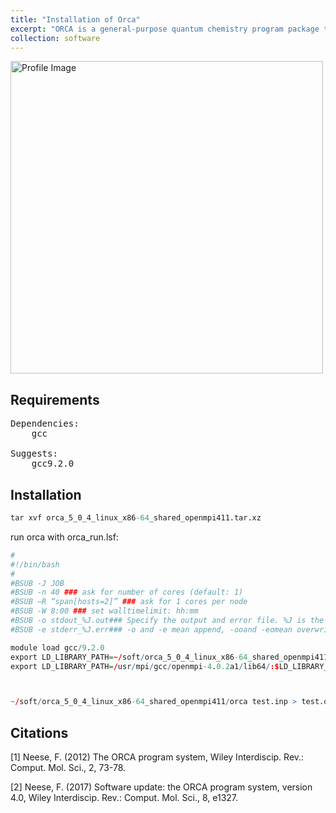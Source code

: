 ```yaml
---
title: "Installation of Orca"
excerpt: "ORCA is a general-purpose quantum chemistry program package that features virtually all modern electronic structure methods (density functional theory, many-body perturbation and coupled cluster theories, and multireference and semiempirical methods)."
collection: software
---
```

<img src='https://honghui-alice.github.io/Honghui_Zhang.github.io/images/orca.png' alt='Profile Image' height='500' width='500'><br/>

## Requirements
<pre>
Dependencies:
	gcc
	
Suggests: 
    gcc9.2.0
</pre>

## Installation

```r
tar xvf orca_5_0_4_linux_x86-64_shared_openmpi411.tar.xz

```

run orca with orca_run.lsf:

```r
#
#!/bin/bash
#
#BSUB -J JOB
#BSUB -n 40 ### ask for number of cores (default: 1)
#BSUB –R “span[hosts=2]” ### ask for 1 cores per node
#BSUB -W 8:00 ### set walltimelimit: hh:mm
#BSUB -o stdout_%J.out### Specify the output and error file. %J is the job-id
#BSUB -e stderr_%J.err### -o and -e mean append, -ooand -eomean overwrite

module load gcc/9.2.0
export LD_LIBRARY_PATH=~/soft/orca_5_0_4_linux_x86-64_shared_openmpi411:$LD_LIBRARY_PATH
export LD_LIBRARY_PATH=/usr/mpi/gcc/openmpi-4.0.2a1/lib64/:$LD_LIBRARY_PATH



~/soft/orca_5_0_4_linux_x86-64_shared_openmpi411/orca test.inp > test.out

```


## Citations
[1] Neese, F. (2012) The ORCA program system, Wiley Interdiscip. Rev.: Comput. Mol. Sci., 2, 73-78.

[2] Neese, F. (2017) Software update: the ORCA program system, version 4.0, Wiley Interdiscip. Rev.: Comput. Mol. Sci., 8, e1327.